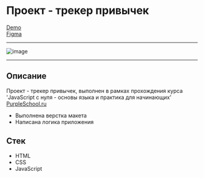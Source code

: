# Проект - трекер привычек
[Demo](https://anmeshkov.github.io/habbit-app/)  
[Figma](https://www.figma.com/file/HZDlsUDARv2HxZJWSnLic0/%D0%9A%D1%83%D1%80%D1%81-%D0%9E%D1%81%D0%BD%D0%BE%D0%B2%D1%8B-JavaScript?type=design&node-id=0-1&mode=design)
___
![image](https://github.com/anmeshkov/habbit-app/assets/97451331/b2d53b84-28ee-41d1-9c6e-286868c64d42)

___

## Описание
Проект - трекер привычек, выполнен в рамках прохождения курса 'JavaScript с нуля - основы языка и практика для начинающих' [PurpleSchool.ru](https://purpleschool.ru/)

- Выполнена верстка макета
- Написана логика приложения

## Стек
- HTML
- CSS
- JavaScript
